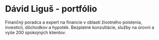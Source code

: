 # Dávid Liguš - portfólio

Finančný poradca a expert na financie v oblasti životného poistenia, investícií, dôchodkov a hypoték. Bezplatné konzultácie, služby na úrovni a vyše 200 spokojných klientov.
